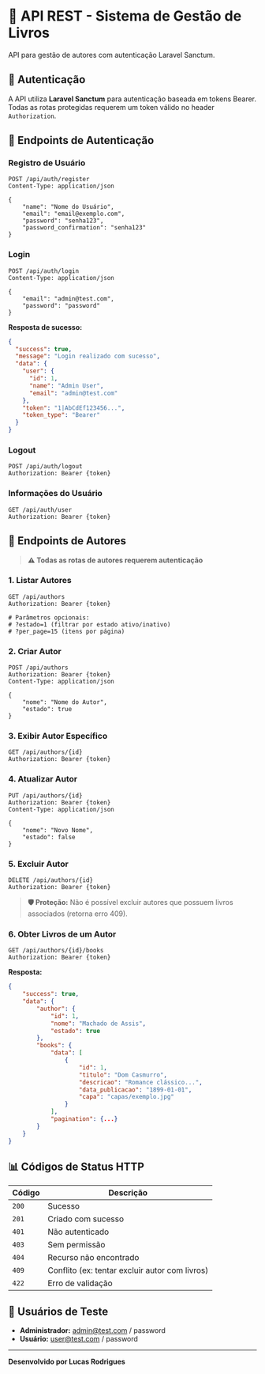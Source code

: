 # 📡 API REST - Sistema de Gestão de Livros

API para gestão de autores com autenticação Laravel Sanctum.

## 🔐 Autenticação

A API utiliza **Laravel Sanctum** para autenticação baseada em tokens Bearer. Todas as rotas protegidas requerem um token válido no header `Authorization`.

## 🚀 Endpoints de Autenticação

### Registro de Usuário

```http
POST /api/auth/register
Content-Type: application/json

{
    "name": "Nome do Usuário",
    "email": "email@exemplo.com",
    "password": "senha123",
    "password_confirmation": "senha123"
}
```

### Login

```http
POST /api/auth/login
Content-Type: application/json

{
    "email": "admin@test.com",
    "password": "password"
}
```

**Resposta de sucesso:**

```json
{
  "success": true,
  "message": "Login realizado com sucesso",
  "data": {
    "user": {
      "id": 1,
      "name": "Admin User",
      "email": "admin@test.com"
    },
    "token": "1|AbCdEf123456...",
    "token_type": "Bearer"
  }
}
```

### Logout

```http
POST /api/auth/logout
Authorization: Bearer {token}
```

### Informações do Usuário

```http
GET /api/auth/user
Authorization: Bearer {token}
```

## 👥 Endpoints de Autores

> **⚠️ Todas as rotas de autores requerem autenticação**

### 1. Listar Autores

```http
GET /api/authors
Authorization: Bearer {token}

# Parâmetros opcionais:
# ?estado=1 (filtrar por estado ativo/inativo)
# ?per_page=15 (itens por página)
```

### 2. Criar Autor

```http
POST /api/authors
Authorization: Bearer {token}
Content-Type: application/json

{
    "nome": "Nome do Autor",
    "estado": true
}
```

### 3. Exibir Autor Específico

```http
GET /api/authors/{id}
Authorization: Bearer {token}
```

### 4. Atualizar Autor

```http
PUT /api/authors/{id}
Authorization: Bearer {token}
Content-Type: application/json

{
    "nome": "Novo Nome",
    "estado": false
}
```

### 5. Excluir Autor

```http
DELETE /api/authors/{id}
Authorization: Bearer {token}
```

> **🛡️ Proteção:** Não é possível excluir autores que possuem livros associados (retorna erro 409).

### 6. Obter Livros de um Autor

```http
GET /api/authors/{id}/books
Authorization: Bearer {token}
```

**Resposta:**

```json
{
    "success": true,
    "data": {
        "author": {
            "id": 1,
            "nome": "Machado de Assis",
            "estado": true
        },
        "books": {
            "data": [
                {
                    "id": 1,
                    "titulo": "Dom Casmurro",
                    "descricao": "Romance clássico...",
                    "data_publicacao": "1899-01-01",
                    "capa": "capas/exemplo.jpg"
                }
            ],
            "pagination": {...}
        }
    }
}
```

## 📊 Códigos de Status HTTP

| Código | Descrição                                      |
| ------ | ---------------------------------------------- |
| `200`  | Sucesso                                        |
| `201`  | Criado com sucesso                             |
| `401`  | Não autenticado                                |
| `403`  | Sem permissão                                  |
| `404`  | Recurso não encontrado                         |
| `409`  | Conflito (ex: tentar excluir autor com livros) |
| `422`  | Erro de validação                              |

## 👤 Usuários de Teste

- **Administrador:** admin@test.com / password
- **Usuário:** user@test.com / password

---

**Desenvolvido por Lucas Rodrigues**
